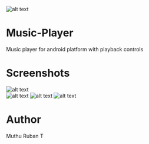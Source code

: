 ![alt text](https://github.com/muthuruban/Music-Player/blob/main/ico.png?raw=true) 
# Music-Player
Music player for android platform with playback controls


# Screenshots

![alt text](https://github.com/muthuruban/Music-Player/blob/main/screenshots/HomeFragment1.jpg?raw=true)  
![alt text](https://github.com/muthuruban/Music-Player/blob/main/screenshots/HomeFragment2.jpg?raw=true) 
![alt text](https://github.com/muthuruban/Music-Player/blob/main/screenshots/NowPlayingActivity.jpg?raw=true) 
![alt text](https://github.com/muthuruban/Music-Player/blob/main/screenshots/AlbumActivity.jpg?raw=true) 
# Author
Muthu Ruban T
